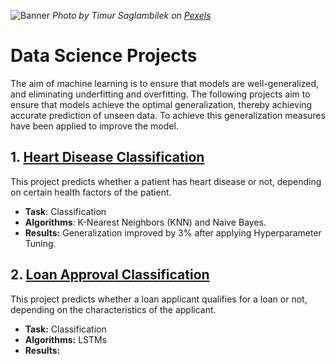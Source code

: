 ![Banner](https://images.pexels.com/photos/185576/pexels-photo-185576.jpeg?auto=compress&cs=tinysrgb&w=1260&h=750&dpr=2)
*Photo by Timur Saglambilek on [Pexels](https://www.pexels.com/photo/analytics-text-185576/)*

# Data Science Projects
The aim of machine learning is to ensure that models are well-generalized, and eliminating underfitting and overfitting. 
The following projects aim to ensure that models achieve the optimal generalization, thereby achieving accurate prediction of unseen data.
To achieve this generalization measures have been applied to improve the model.

## 1. [Heart Disease Classification](#)
This project predicts whether a patient has heart disease or not, depending on certain health factors of the patient. 
- **Task**: Classification
- **Algorithms**: K-Nearest Neighbors (KNN) and Naive Bayes.
- **Results:** Generalization improved by 3% after applying Hyperparameter Tuning.

## 2. [Loan Approval Classification](#)
This project predicts whether a loan applicant qualifies for a loan or not, depending on the characteristics of the applicant.
- **Task:** Classification
- **Algorithms:** LSTMs
- **Results:**
